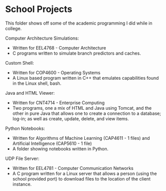 # School Projects
This folder shows off some of the academic programming I did while in college.

Computer Architecture Simulations:
- Written for EEL4768 - Computer Architecture
- C programs written to simulate branch predictors and caches.

Custom Shell:
- Written for COP4600 - Operating Systems
- A Linux based program written in C++ that emulates capabilities found in the Linux shell, bash. 

Java and HTML Viewer:
- Written for CNT4714 - Enterprise Computing
- Two programs, one a mix of HTML and Java using Tomcat, and the other in pure Java that allows one to create a connection to a database; log-in; as well as create, update, delete, and view items.

Python Notebooks:
- Written for Algorithms of Machine Learning (CAP4611 - 1 files) and Artificial Intelligence (CAP5610 - 1 file)
- A folder showing notebooks written in Python.

UDP File Server:
- Written for EEL4781 - Computer Communication Networks
- A C program written for a Linux server that allows a person (using the school provided port) to download files to the location of the client instance.

